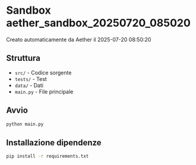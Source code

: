 # Sandbox aether_sandbox_20250720_085020

Creato automaticamente da Aether il 2025-07-20 08:50:20

## Struttura
- `src/` - Codice sorgente
- `tests/` - Test
- `data/` - Dati
- `main.py` - File principale

## Avvio
```bash
python main.py
```

## Installazione dipendenze
```bash
pip install -r requirements.txt
```
